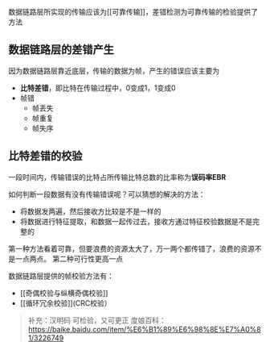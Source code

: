 数据链路层所实现的传输应该为[[可靠传输]]，差错检测为可靠传输的检验提供了方法

## 数据链路层的差错产生

因为数据链路层靠近底层，传输的数据为帧，产生的错误应该主要为
- **比特差错**，即比特在传输过程中，0变成1，1变成0
- 帧错
	- 帧丢失
	- 帧重复
	- 帧失序

## 比特差错的校验

一段时间内，传输错误的比特占所传输比特总数的比率称为**误码率EBR**

如何判断一段数据有没有传输错误呢？可以猜想的解决的方法：
- 将数据发两遍，然后接收方比较是不是一样的
- 将数据进行特征提取，和数据一起传过去，接收方通过特征校验数据是不是完整的

第一种方法看着可靠，但要浪费的资源太大了，万一两个都传错了，浪费的资源不是一点两点。
第二种可行性更高一点

数据链路层提供的帧校验方法有：
- [[奇偶校验与纵横奇偶校验]]
- [[循环冗余校验]](CRC校验）

> 补充：汉明码
> 可检验，又可更正
> 度娘百科：https://baike.baidu.com/item/%E6%B1%89%E6%98%8E%E7%A0%81/3226749

